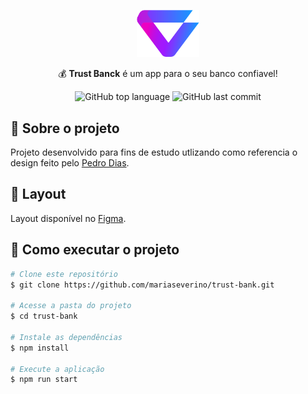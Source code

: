 <p align="center">
  <a href="logo">
    <img src="./assets/logo.svg" width="100"/>
  </a>
</p>

<p align="center">💰 <strong>Trust Banck</strong> é um app para o seu banco confiavel! </p>

<div align="center">
    <p>
        <img alt="GitHub top language" src="https://img.shields.io/github/languages/top/mariaseverino/trust-banck?color=991FFE&logoColor=991FFE&style=for-the-badge">
        <img alt="GitHub last commit" src="https://img.shields.io/github/last-commit/mariaseverino/trust-banck?color=991FFE&logoColor=991FFE&style=for-the-badge">
    </p>
</div>

## :pushpin: Sobre o projeto

Projeto desenvolvido para fins de estudo utlizando como referencia o design feito pelo [Pedro Dias](https://twitter.com/peauas).

## :art: Layout

Layout disponível no [Figma](https://www.figma.com/file/p63j4Fjdo4wRkelCoZglVc/%F0%9F%92%B0-Trust-Bank?node-id=0%3A1).

## :rocket: Como executar o projeto

```bash
# Clone este repositório
$ git clone https://github.com/mariaseverino/trust-bank.git

# Acesse a pasta do projeto
$ cd trust-bank

# Instale as dependências
$ npm install

# Execute a aplicação
$ npm run start
```
